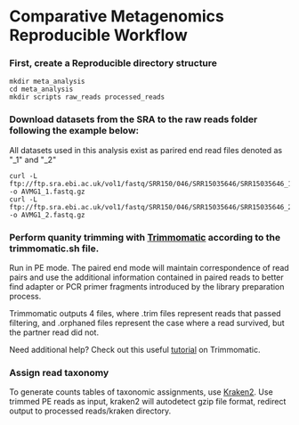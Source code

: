 # Comparative Metagenomics Reproducible Workflow

### First, create a Reproducible directory structure

```
mkdir meta_analysis
cd meta_analysis
mkdir scripts raw_reads processed_reads
```

### Download datasets from the SRA to the raw reads folder following the example below:

All datasets used in this analysis exist as parired end read files denoted as "_1" and "_2"

```
curl -L ftp://ftp.sra.ebi.ac.uk/vol1/fastq/SRR150/046/SRR15035646/SRR15035646_1.fastq.gz -o AVMG1_1.fastq.gz
curl -L ftp://ftp.sra.ebi.ac.uk/vol1/fastq/SRR150/046/SRR15035646/SRR15035646_2.fastq.gz -o AVMG1_2.fastq.gz
```

### Perform quanity trimming with [Trimmomatic](https://github.com/usadellab/Trimmomatic) according to the trimmomatic.sh file.

Run in PE mode.
The paired end mode will maintain correspondence of read pairs and use the additional information contained in paired reads to better find adapter or PCR primer fragments introduced by the library preparation process.

Trimmomatic outputs 4 files, where .trim files represent reads that passed filtering, and .orphaned files represent the case where a read survived, but the partner read did not.

Need additional help? Check out this useful [tutorial](https://datacarpentry.org/wrangling-genomics/03-trimming/) on Trimmomatic.

### Assign read taxonomy
To generate counts tables of taxonomic assignments, use [Kraken2](https://github.com/DerrickWood/kraken2). 
Use trimmed PE reads as input, kraken2 will autodetect gzip file format, redirect output to processed reads/kraken directory.

